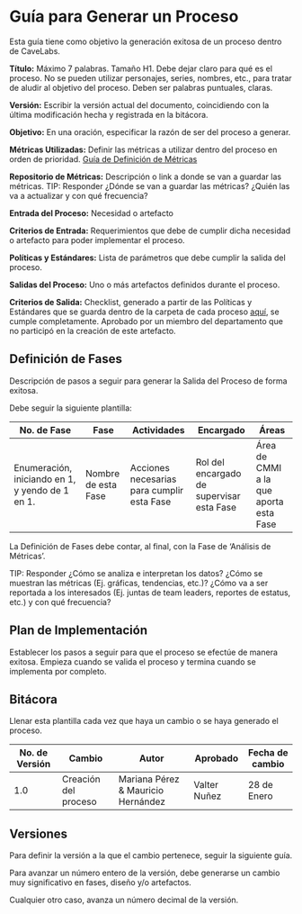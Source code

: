 # Guía para Generar un Proceso
Esta guía tiene como objetivo la generación exitosa de un proceso dentro de CaveLabs. 

**Título:** Máximo 7 palabras. Tamaño H1. Debe dejar claro para qué es el proceso. No se pueden utilizar personajes, series, nombres, etc., para tratar de aludir al objetivo del proceso. Deben ser palabras puntuales, claras. 

**Versión:** Escribir la versión actual del documento, coincidiendo con la última modificación hecha y registrada en la bitácora. 

**Objetivo:** En una oración, especificar la razón de ser del proceso a generar. 

**Métricas Utilizadas:** Definir las métricas a utilizar dentro del proceso en orden de prioridad. [Guía de Definición de Métricas](https://github.com/CaveLabs-1/Wiki/blob/master/MA/DefinicionMetricas.md)

**Repositorio de Métricas:** Descripción o link a donde se van a guardar las métricas. TIP: Responder ¿Dónde se van a guardar las métricas? ¿Quién las va a actualizar y con qué frecuencia? 

**Entrada del Proceso:** Necesidad o artefacto

**Criterios de Entrada:** Requerimientos que debe de cumplir dicha necesidad o artefacto para poder implementar el proceso. 

**Políticas y Estándares:** Lista de parámetros que debe cumplir la salida del proceso. 

**Salidas del Proceso:** Uno o más artefactos definidos durante el proceso. 

**Criterios de Salida:** Checklist, generado a partir de las Políticas y Estándares que se guarda dentro de la carpeta de cada proceso [aquí](https://drive.google.com/drive/u/0/folders/1zYdsvG2-zVUUX5eCkXI1yL2e3JN4CjUd), se cumple completamente. Aprobado por un miembro del departamento que no participó en la creación de este artefacto. 

## Definición de Fases
Descripción de pasos a seguir para generar la Salida del Proceso de forma exitosa. 

Debe seguir la siguiente plantilla: 

No. de Fase | Fase | Actividades | Encargado | Áreas
------------|------|-------------|-----------| -----------------------------
Enumeración, iniciando en 1, y yendo de 1 en 1. | Nombre de esta Fase | Acciones necesarias para cumplir esta Fase | Rol del encargado de supervisar esta Fase | Área de CMMI a la que aporta esta Fase

La Definición de Fases debe contar, al final, con la Fase de ‘Análisis de Métricas’. 

TIP: Responder ¿Cómo se analiza e interpretan los datos? ¿Cómo se muestran las métricas (Ej. gráficas, tendencias, etc.)? ¿Cómo va a ser reportada a los interesados (Ej. juntas de team leaders, reportes de estatus, etc.) y con qué frecuencia?

## Plan de Implementación
Establecer los pasos a seguir para que el proceso se efectúe de manera exitosa. Empieza cuando se valida el proceso y termina cuando se implementa por completo. 

## Bitácora
Llenar esta plantilla cada vez que haya un cambio o se haya generado el proceso. 

No. de Versión | Cambio | Autor | Aprobado | Fecha de cambio
------------|------|-------------|-----------|-----------
1.0 |Creación del proceso | Mariana Pérez & Mauricio Hernández | Valter Nuñez | 28 de Enero

## Versiones
Para definir la versión a la que el cambio pertenece, seguir la siguiente guía. 

Para avanzar un número entero de la versión, debe generarse un cambio muy significativo en fases, diseño y/o artefactos.

Cualquier otro caso, avanza un número decimal de la versión. 

